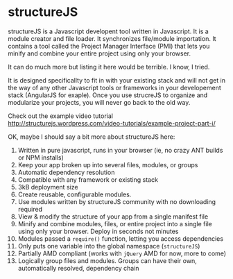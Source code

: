 structureJS
===========

structureJS is a Javascript developent tool written in Javascript. It is a module creator and file  loader. It synchronizes file/module importation. It contains a tool called the Project Manager Interface (PMI) that lets you minify and combine your entire project using only your browser.

It can do much more but listing it here would be terrible. I know, I tried.

It is designed specificallty to fit in with your existing stack and will not get in the way of any other Javascript tools or frameworks in your developement stack (AngularJS for exaple). Once you use strucreJS to organize and modularize your projects, you will never go back to the old way.

Check out the example video tutorial http://structurejs.wordpress.com/video-tutorials/example-project-part-i/


OK, maybe I should say a bit more about structureJS here:

1. Written in pure javascript, runs in your browser (ie, no crazy ANT builds or NPM installs)
2. Keep your app broken up into several files, modules, or groups
2. Automatic dependency resolution
2. Compatible with any framework or existing stack
3. 3kB deployment size
2. Create reusable, configurable modules.
3. Use modules written by structureJS community with no downloading required
4. View & modify the structure of your app from a single manifest file
5. Minify and combine modules, files, or entire project into a single file using only your browser. Deploy in seconds not minutes
5. Modules passed a `require()` function, letting you access dependencies
6. Only puts one variable into the global namespace (`structureJS`)
7. Partially AMD compliant (works with `jQuery` AMD for now, more to come)
8. Logically group files and modules. Groups can have their own, automatically resolved, dependency chain



